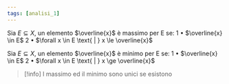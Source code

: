 ```yaml
---
tags: [analisi_1]
---
```

Sia $E\subseteq X$, un elemento $\overline{x}$ è massimo per E se:
	1 • $\overline{x} \in E$
	2 • $\forall x \in E \text{ | } x \le \overline{x}$  

Sia $E\subseteq X$, un elemento $\overline{x}$ è minimo per E se:
	1 • $\overline{x} \in E$
	2 • $\forall x \in E \text{ | } x \ge \overline{x}$  

> [!info]
>l massimo ed il minimo sono unici se esistono